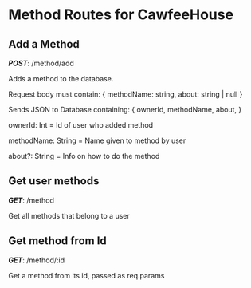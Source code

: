 # Method Routes for CawfeeHouse

## Add a Method

**_POST_**: /method/add

Adds a method to the database.

Request body must contain:
{
methodName: string,
about: string | null
}

Sends JSON to Database containing:
{
ownerId,
methodName,
about,
}

ownerId: Int = Id of user who added method

methodName: String = Name given to method by user

about?: String = Info on how to do the method

## Get user methods

**_GET_**: /method

Get all methods that belong to a user

## Get method from Id

**_GET_**: /method/:id

Get a method from its id, passed as req.params
